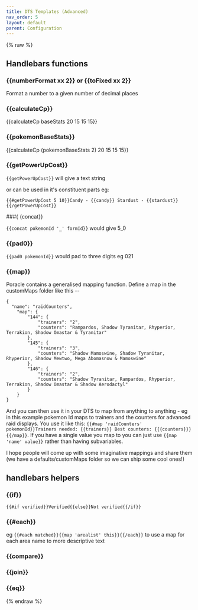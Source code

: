 ```yaml
---
title: DTS Templates (Advanced)
nav_order: 5
layout: default
parent: Configuration
---
```


{% raw %}
## Handlebars functions

### {{numberFormat xx 2}} or {{toFixed xx 2}}

Format a number to a given number of decimal places

### {{calculateCp}}

{{calculateCp baseStats 20 15 15 15}}

### {{pokemonBaseStats}}

{{calculateCp (pokemonBaseStats 2) 20 15 15 15}}

### {{getPowerUpCost}}

`{{getPowerUpCost}}` will give a text string

or can be used in it's constituent parts eg:
```
{{#getPowerUpCost 5 10}}Candy - {{candy}} Stardust - {{stardust}}{{/getPowerUpCost}}
```

###{ {concat}}

`{{concat pokemonId '_' formId}}` would give 5_0

### {{pad0}}

`{{pad0 pokemonId}}` would pad to three digits eg 021

### {{map}}

Poracle contains a generalised mapping function.  Define a map in the customMaps folder like this --
```json5
{
  "name": "raidCounters",
    "map": {
        "144": {
            "trainers": "2",
            "counters": "Rampardos, Shadow Tyranitar, Rhyperior, Terrakion, Shadow Omastar & Tyranitar"
        },
        "145": {
            "trainers": "3",
            "counters": "Shadow Mamoswine, Shadow Tyranitar, Rhyperior, Shadow Mewtwo, Mega Abomasnow & Mamoswine"
        },
        "146": {
            "trainers": "2",
            "counters": "Shadow Tyranitar, Rampardos, Rhyperior, Terrakion, Shadow Omastar & Shadow Aerodactyl"
        }
    }
}
```
And you can then use it in your DTS to map from anything to anything - eg in this example pokemon Id maps to trainers and the counters for advanced raid displays.  You use it like this: `{{#map 'raidCounters' pokemonId}}Trainers needed: {{trainers}} Best counters: {{{counters}}}{{/map}}`. If you have a single value you map to you can just use `{{map 'name' value}}` rather than having subvariables.  

I hope people will come up with some imaginative mappings and share them (we have a defaults/customMaps folder so we can ship some cool ones!)

## handlebars helpers

### {{if}}

`{{#if verified}}Verified{{else}}Not verified{{/if}}`

### {{#each}}

eg `{{#each matched}}{{map 'arealist' this}}{{/each}}`
to use a map for each area name to more descriptive text

### {{compare}}


### {{join}}

### {{eq}}

{% endraw %}